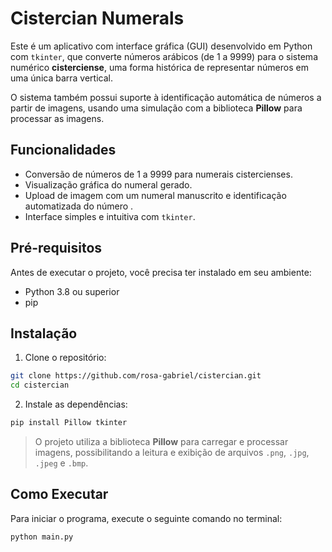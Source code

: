 # Cistercian Numerals

Este é um aplicativo com interface gráfica (GUI) desenvolvido em Python com `tkinter`, que converte números arábicos (de 1 a 9999) para o sistema numérico **cisterciense**, uma forma histórica de representar números em uma única barra vertical.

O sistema também possui suporte à identificação automática de números a partir de imagens, usando uma simulação com a biblioteca **Pillow** para processar as imagens.

## Funcionalidades

* Conversão de números de 1 a 9999 para numerais cistercienses.
* Visualização gráfica do numeral gerado.
* Upload de imagem com um numeral manuscrito e identificação automatizada do número .
* Interface simples e intuitiva com `tkinter`.

## Pré-requisitos

Antes de executar o projeto, você precisa ter instalado em seu ambiente:

* Python 3.8 ou superior
* pip

## Instalação

1. Clone o repositório:

```bash
git clone https://github.com/rosa-gabriel/cistercian.git
cd cistercian
```

2. Instale as dependências:

```bash
pip install Pillow tkinter
```

> O projeto utiliza a biblioteca **Pillow** para carregar e processar imagens, possibilitando a leitura e exibição de arquivos `.png`, `.jpg`, `.jpeg` e `.bmp`.

## Como Executar

Para iniciar o programa, execute o seguinte comando no terminal:

```bash
python main.py
```

